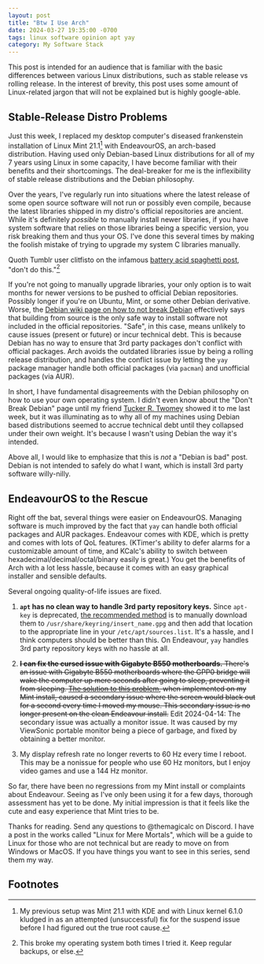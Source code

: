 ```yaml
---
layout: post
title: "Btw I Use Arch"
date: 2024-03-27 19:35:00 -0700
tags: linux software opinion apt yay
category: My Software Stack
--- 
```

This post is intended for an audience that is familiar with the basic differences 
between various Linux distributions, such as stable release vs rolling release. 
In the interest of brevity, this post uses some amount of Linux-related jargon that
will not be explained but is highly google-able. 

## Stable-Release Distro Problems
Just this week, I replaced my desktop computer's diseased frankenstein installation 
of Linux Mint 21.1[^1] with EndeavourOS, an arch-based distribution. 
Having used only Debian-based Linux distributions 
for all of my 7 years using Linux in some capacity, I have become familiar with 
their benefits and their shortcomings. The deal-breaker for me is the inflexibility 
of stable release distributions and the Debian philosophy.

Over the years, I've regularly run into situations where the latest release of some 
open source software will not run or possibly even compile, because the latest libraries 
shipped in my distro's official repositories are ancient. While it's definitely *possible*
to manually install newer libraries, if 
you have system software that relies on those libraries being a specific version, 
you risk breaking them and thus your OS. I've done this several times by making 
the foolish mistake of trying to upgrade my system C libraries manually. 

Quoth Tumblr user clitfisto on the infamous [battery acid spaghetti post](https://www.tumblr.com/babblingbranches/669570171962327040), "don't do this."[^2] 

If you're not going to manually upgrade libraries, your only option is to wait months
for newer versions to be pushed to official Debian repositories. Possibly longer
if you're on Ubuntu, Mint, or some other Debian derivative. Worse, the 
[Debian wiki page on how to not break Debian](https://wiki.debian.org/DontBreakDebian)
effectively says that building from source is the only safe way to install software 
not included in the official repositories. "Safe", in this case, means unlikely 
to cause issues (present or future) or incur technical debt. This is because Debian 
has no way to ensure that 3rd party packages don't conflict with official packages. 
Arch avoids the outdated libraries issue by being a rolling release distribution, and
handles the conflict issue by letting the `yay` package manager handle both official
packages (via `pacman`) and unofficial packages (via AUR). 

In short, I have fundamental disagreements with the Debian philosophy on how to 
use your own operating system. I didn't even know about the "Don't Break Debian" 
page until my friend [Tucker R. Twomey](https://tucker.the-twomeys.com/blog/) showed
it to me last week, but it was illuminating as to why all of my machines using Debian
based distributions seemed to accrue technical debt until they collapsed under their
own weight. It's because I wasn't using Debian the way it's intended.

Above all, I would like to emphasize that this is *not* a "Debian is bad" post. 
Debian is not intended to safely do what I want, which is install 3rd party
software willy-nilly. 


## EndeavourOS to the Rescue
Right off the bat, several things were easier on EndeavourOS. Managing software 
is much improved by the fact that `yay` can handle both official packages and AUR
packages. Endeavour comes with KDE, which is pretty and comes with lots of QoL features. 
(KTimer's ability to defer alarms for a customizable amount of time, and KCalc's 
ability to switch between hexadecimal/decimal/octal/binary easily is great.) You 
get the benefits of Arch with a lot less hassle, because it comes with an easy graphical
installer and sensible defaults. 

Several ongoing quality-of-life issues are fixed.
1. **`apt` has no clean way to handle 3rd party repository keys.** Since `apt-key` is
deprecated, [the recommended method](https://itsfoss.com/apt-key-deprecated/) 
is to manually download them to 
`/usr/share/keyring/insert_name.gpg` and then add that location to the appropriate 
line in your `/etc/apt/sources.list`. It's a hassle, and I think computers should
be better than this. On Endeavour, `yay` handles 3rd party repository keys with
no hassle at all. 

2. ~~**I can fix the cursed issue with Gigabyte B550 motherboards.** There's an issue with 
Gigabyte B550 motherboards where the GPP0 bridge will wake the computer up mere 
seconds after going to sleep, preventing it from sleeping. 
[The solution to this problem](https://www.reddit.com/r/gigabyte/comments/p5ewjn/b550i_pro_ax_f13_bios_sleep_issue_on_linux/), when implemented on my Mint install, 
caused a secondary issue where the screen would black out for a second every time
I moved my mouse. This secondary issue is no longer present on the clean Endeavour
install.~~ 
Edit 2024-04-14: The secondary issue was actually a monitor issue. It was caused
by my ViewSonic portable monitor being a piece of garbage, and fixed by 
obtaining a better monitor.

3. My display refresh rate no longer reverts to 60 Hz every time I reboot. 
This may be a nonissue for people who use 60 Hz monitors, but I enjoy video 
games and use a 144 Hz monitor. 

So far, there have been no regressions from my Mint install or complaints about Endeavour. Seeing as
I've only been using it for a few days, thorough assessment has yet to be done. 
My initial impression is that it feels like the cute and easy experience that Mint
tries to be. 



Thanks for reading. Send any questions to @themagicalc on Discord. I have a post 
in the works called "Linux for Mere Mortals", which will be a guide to Linux for 
those who are not technical but are ready to move on from Windows or MacOS. If you
have things you want to see in this series, send them my way.

## Footnotes
[^1]: My previous setup was Mint 21.1 with KDE and with Linux kernel 6.1.0 kludged in as an attempted (unsuccessful) fix for the suspend issue before I had figured out the true root cause. 

[^2]: This broke my operating system both times I tried it. Keep regular backups, or else. 
